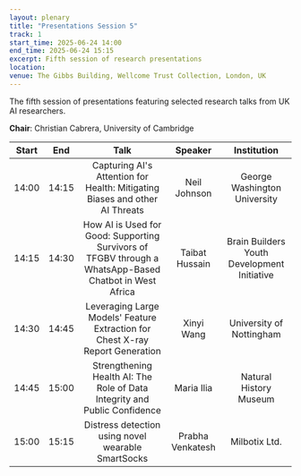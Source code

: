 ```yaml
---
layout: plenary
title: "Presentations Session 5"
track: 1
start_time: 2025-06-24 14:00
end_time: 2025-06-24 15:15
excerpt: Fifth session of research presentations
location:
venue: The Gibbs Building, Wellcome Trust Collection, London, UK
---
```


The fifth session of presentations featuring selected research talks from UK AI researchers.

**Chair**:  Christian Cabrera, University of Cambridge

| Start   | End    | Talk                                                                                                                        | Speaker                |  Institution              |
|  :----: | :----: |   :----:                                                                                                                    |   :----:               |   :----:                  | 
| 14:00   | 14:15  | Capturing AI's Attention for Health: Mitigating Biases and other AI Threats                                                  | Neil Johnson           | George Washington University |
| 14:15   | 14:30  | How AI is Used for Good: Supporting Survivors of TFGBV through a WhatsApp-Based Chatbot in West Africa                      | Taibat Hussain         | Brain Builders Youth Development Initiative |
| 14:30   | 14:45  | Leveraging Large Models' Feature Extraction for Chest X-ray Report Generation                                                | Xinyi Wang             | University of Nottingham  |
| 14:45   | 15:00  | Strengthening Health AI: The Role of Data Integrity and Public Confidence                                                    | Maria Ilia             | Natural History Museum    |
| 15:00   | 15:15  | Distress detection using novel wearable SmartSocks                                                                          | Prabha Venkatesh       | Milbotix Ltd.            | 
